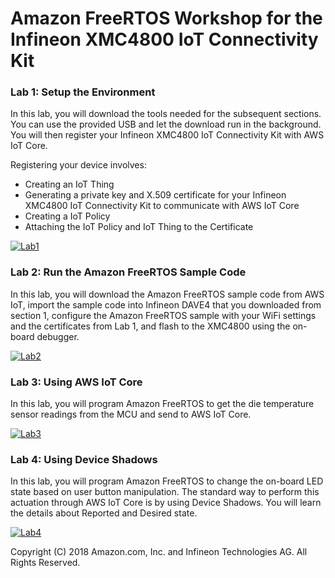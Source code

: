 # Amazon FreeRTOS Workshop for the Infineon XMC4800 IoT Connectivity Kit

### Lab 1: Setup the Environment

In this lab, you will download the tools needed for the subsequent sections. You can use the provided USB and let the download run in the background. You will then register your Infineon XMC4800 IoT Connectivity Kit with AWS IoT Core.

Registering your device involves:

- Creating an IoT Thing
- Generating a private key and X.509 certificate for your Infineon XMC4800 IoT Connectivity Kit to communicate with AWS IoT Core
- Creating a IoT Policy
- Attaching the IoT Policy and IoT Thing to the Certificate

[![Lab1](images/lab1.png)](./Lab1.md "Lab 1")

### Lab 2: Run the Amazon FreeRTOS Sample Code

In this lab, you will download the Amazon FreeRTOS sample code from AWS IoT, import the sample code into Infineon DAVE4 that you downloaded from section 1, configure the Amazon FreeRTOS sample with your WiFi settings and the certificates from Lab 1, and flash to the XMC4800 using the on-board debugger.

[![Lab2](images/lab2.png)](./Lab2.md "Lab 2")

### Lab 3: Using AWS IoT Core

In this lab, you will program Amazon FreeRTOS to get the die temperature sensor readings from the MCU and send to AWS IoT Core.

[![Lab3](images/lab3.png)](./Lab3.md "Lab 3")

### Lab 4: Using Device Shadows

In this lab, you will program Amazon FreeRTOS to change the on-board LED state based on user button manipulation. The standard way to perform this actuation through AWS IoT Core is by using Device Shadows. You will learn the details about Reported and Desired state.

[![Lab4](images/lab4.png)](./Lab4.md "Lab 4")


Copyright (C) 2018 Amazon.com, Inc. and Infineon Technologies AG.  All Rights Reserved.
